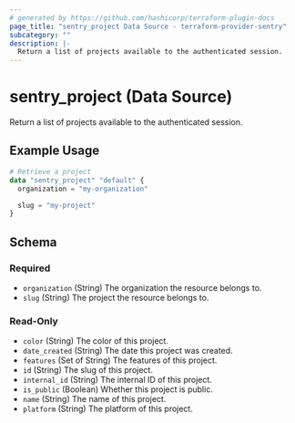 ```yaml
---
# generated by https://github.com/hashicorp/terraform-plugin-docs
page_title: "sentry_project Data Source - terraform-provider-sentry"
subcategory: ""
description: |-
  Return a list of projects available to the authenticated session.
---
```


# sentry_project (Data Source)

Return a list of projects available to the authenticated session.

## Example Usage

```terraform
# Retrieve a project
data "sentry_project" "default" {
  organization = "my-organization"

  slug = "my-project"
}
```

<!-- schema generated by tfplugindocs -->
## Schema

### Required

- `organization` (String) The organization the resource belongs to.
- `slug` (String) The project the resource belongs to.

### Read-Only

- `color` (String) The color of this project.
- `date_created` (String) The date this project was created.
- `features` (Set of String) The features of this project.
- `id` (String) The slug of this project.
- `internal_id` (String) The internal ID of this project.
- `is_public` (Boolean) Whether this project is public.
- `name` (String) The name of this project.
- `platform` (String) The platform of this project.
